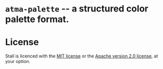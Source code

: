 
# `atma-palette` -- a structured color palette format.



# License

Stall is licenced with the [MIT license](/license-mit.md) or the [Apache version 2.0 license](/license-apache.md), at your option.

